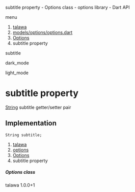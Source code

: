 




subtitle property - Options class - options library - Dart API







menu

1. [talawa](../../index.html)
2. [models/options/options.dart](../../file-___home_harshil_Desktop_open-source_palisadoes_talawa_lib_models_options_options/)
3. [Options](../../file-___home_harshil_Desktop_open-source_palisadoes_talawa_lib_models_options_options/Options-class.html)
4. subtitle property

subtitle


dark\_mode

light\_mode




# subtitle property


[String](https://api.flutter.dev/flutter/dart-core/String-class.html)
subtitle
getter/setter pair

## Implementation

```
String subtitle;
```

 


1. [talawa](../../index.html)
2. [options](../../file-___home_harshil_Desktop_open-source_palisadoes_talawa_lib_models_options_options/)
3. [Options](../../file-___home_harshil_Desktop_open-source_palisadoes_talawa_lib_models_options_options/Options-class.html)
4. subtitle property

##### Options class





talawa
1.0.0+1






